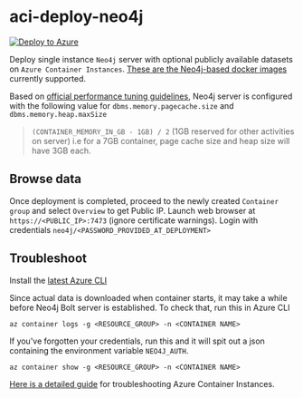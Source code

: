 # aci-deploy-neo4j
[![Deploy to Azure](http://azuredeploy.net/deploybutton.png)](https://azuredeploy.net/)

Deploy single instance `Neo4j` server with optional publicly available datasets on `Azure Container Instances`. [These are the Neo4j-based docker images](https://github.com/syedhassaanahmed/aci-deploy-neo4j/blob/master/azuredeploy.json#L8) currently supported.

Based on [official performance tuning guidelines](https://neo4j.com/developer/guide-performance-tuning/), Neo4j server is configured with the following value for `dbms.memory.pagecache.size` and `dbms.memory.heap.maxSize`
> `(CONTAINER_MEMORY_IN_GB - 1GB) / 2` (1GB reserved for other activities on server) i.e for a 7GB container, page cache size and heap size will have 3GB each.

## Browse data
Once deployment is completed, proceed to the newly created `Container group` and select `Overview` to get Public IP. Launch web browser at `https://<PUBLIC_IP>:7473` (ignore certificate warnings). Login with credentials `neo4j/<PASSWORD_PROVIDED_AT_DEPLOYMENT>`

## Troubleshoot
Install the [latest Azure CLI](https://docs.microsoft.com/en-us/cli/azure/install-azure-cli?view=azure-cli-latest)

Since actual data is downloaded when container starts, it may take a while before Neo4j Bolt server is established. To check that, run this in Azure CLI
```
az container logs -g <RESOURCE_GROUP> -n <CONTAINER NAME>
```

If you've forgotten your credentials, run this and it will spit out a json containing the environment variable `NEO4J_AUTH`.

```
az container show -g <RESOURCE_GROUP> -n <CONTAINER NAME>
```

[Here is a detailed guide](https://docs.microsoft.com/en-us/azure/container-instances/container-instances-troubleshooting) for troubleshooting Azure Container Instances.